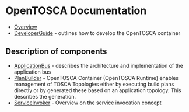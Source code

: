 # OpenTOSCA Documentation

- [Overview](https://github.com/OpenTOSCA/container/blob/master/docs/PITCHME.md)
- [DeveloperGuide](DeveloperGuide.md) - outlines how to develop the OpenTOSCA container

## Description of components

- [ApplicationBus](components/ApplicationBus.md) - describes the architecture and implementation of the application bus
- [PlanBuilder](components/PlanBuilder.md) - OpenTOSCA Container (OpenTOSCA Runtime) enables management of TOSCA Topologies either by executing build plans directly or by generated these based on an application topology. This describes the generation.
- [ServiceInvoker](components/ServiceInvoker.md) - Overview on the service invocation concept

